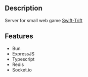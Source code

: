 ## Description

Server for small web game [Swift-Trift](https://swift-trift.com/)

## Features

- Bun
- ExpressJS
- Typescript
- Redis
- Socket.io
